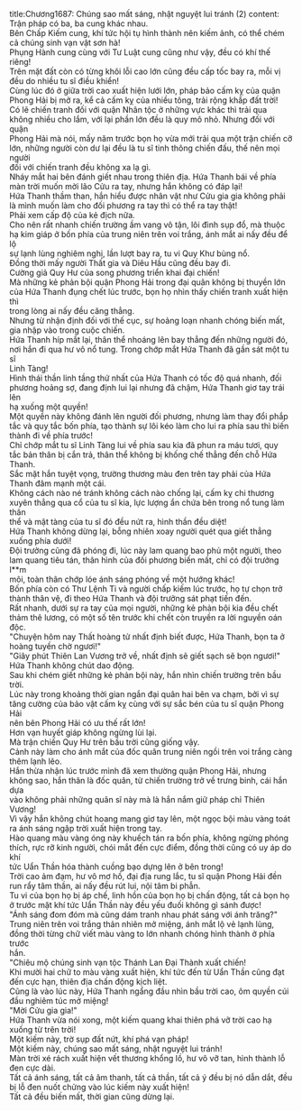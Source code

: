 title:Chương1687: Chúng sao mất sáng, nhật nguyệt lui tránh (2)
content:
Trận pháp có ba, ba cung khác nhau.<br>Bên Chấp Kiếm cung, khí tức hội tụ hình thành nên kiếm ảnh, có thể chém<br>cả chúng sinh vạn vật sơn hà!<br>Phụng Hành cung cùng với Tư Luật cung cũng như vậy, đều có khí thế<br>riêng!<br>Trên mặt đất còn có từng khôi lỗi cao lớn cũng đều cấp tốc bay ra, mỗi vị<br>đều do nhiều tu sĩ điều khiển!<br>Cùng lúc đó ở giữa trời cao xuất hiện lưới lớn, pháp bảo cấm kỵ của quận<br>Phong Hải bị mở ra, kể cả cấm kỵ của nhiều tông, trải rộng khắp đất trời!<br>Có lẽ chiến tranh đối với quận Nhân tộc ở những vực khác thì trải qua<br>không nhiều cho lắm, với lại phần lớn đều là quy mô nhỏ. Nhưng đối với quận<br>Phong Hải mà nói, mấy năm trước bọn họ vừa mới trải qua một trận chiến cỡ<br>lớn, những người còn dư lại đều là tu sĩ tinh thông chiến đấu, thế nên mọi người<br>đối với chiến tranh đều không xa lạ gì.<br>Nháy mắt hai bên đánh giết nhau trong thiên địa. Hứa Thanh bái về phía<br>màn trời muốn mời lão Cửu ra tay, nhưng hắn không có đáp lại!<br>Hứa Thanh thầm than, hắn hiểu được nhân vật như Cửu gia gia không phải<br>là mình muốn làm cho đối phương ra tay thì có thể ra tay thật!<br>Phải xem cấp độ của kẻ địch nữa.<br>Cho nên rất nhanh chiến trường ầm vang vô tận, lôi đình sụp đổ, mà thuộc<br>hạ kim giáp ở bốn phía của trung niên trên voi trắng, ánh mắt ai nấy đều để lộ<br>sự lạnh lùng nghiêm nghị, lần lượt bay ra, tu vi Quy Khư bùng nổ.<br>Đồng thời mấy người Thất gia và Diêu Hầu cũng đều bay đi.<br>Cường giả Quy Hư của song phương triển khai đại chiến!<br>Mà những kẻ phản bội quận Phong Hải trong đại quân không bị thuyền lớn<br>của Hứa Thanh đụng chết lúc trước, bọn họ nhìn thấy chiến tranh xuất hiện thì<br>trong lòng ai nấy đều căng thẳng.<br>Nhưng từ nhận định đối với thế cục, sự hoảng loạn nhanh chóng biến mất,<br>gia nhập vào trong cuộc chiến.<br>Hứa Thanh híp mắt lại, thân thể nhoáng lên bay thẳng đến những người đó,<br>nơi hắn đi qua hư vô nổ tung. Trong chớp mắt Hứa Thanh đã gần sát một tu sĩ<br>Linh Tàng!<br>Hình thái thần linh tầng thứ nhất của Hứa Thanh có tốc độ quá nhanh, đối<br>phương hoảng sợ, đang định lui lại nhưng đã chậm, Hứa Thanh giơ tay trái lên<br>hạ xuống một quyền!<br>Một quyền này không đánh lên người đối phương, nhưng làm thay đổi phắp<br>tắc và quy tắc bốn phía, tạo thành sự lôi kéo làm cho lui ra phía sau thì biến<br>thành đi về phía trước!<br>Chỉ chớp mắt tu sĩ Linh Tàng lui về phía sau kia đã phun ra máu tươi, quy<br>tắc bản thân bị cắn trả, thân thể không bị khống chế thẳng đến chỗ Hứa Thanh.<br>Sắc mặt hắn tuyệt vọng, trường thương màu đen trên tay phải của Hứa<br>Thanh đâm mạnh một cái.<br>Không cách nào né tránh không cách nào chống lại, cấm kỵ chi thương<br>xuyên thẳng qua cổ của tu sĩ kia, lực lượng ẩn chứa bên trong nổ tung làm thân<br>thể và mật tàng của tu sĩ đó đều nứt ra, hình thần đều diệt!<br>Hứa Thanh không dừng lại, bỗng nhiên xoay người quét qua giết thẳng<br>xuống phía dưới!<br>Đội trưởng cũng đã phóng đi, lúc này lam quang bao phủ một người, theo<br>lam quang tiêu tán, thân hình của đối phương biến mất, chỉ có đội trưởng l**m<br>môi, toàn thân chớp lóe ánh sáng phóng về một hướng khác!<br>Bốn phía còn có Thư Lệnh Ti và người chấp kiếm lúc trước, họ tự chọn trở<br>thành thân vệ, đi theo Hứa Thanh và đội trưởng sát phạt tiến đến.<br>Rất nhanh, dưới sự ra tay của mọi người, những kẻ phản bội kia đều chết<br>thảm thê lương, có một số tên trước khi chết còn truyền ra lời nguyền oán độc.<br>"Chuyện hôm nay Thất hoàng tử nhất định biết được, Hứa Thanh, bọn ta ở<br>hoàng tuyền chờ ngươi!"<br>"Giây phút Thiên Lan Vương trở về, nhất định sẽ giết sạch sẽ bọn ngươi!"<br>Hứa Thanh không chút dao động.<br>Sau khi chém giết những kẻ phản bội này, hắn nhìn chiến trường trên bầu<br>trời.<br>Lúc này trong khoảng thời gian ngắn đại quân hai bên va chạm, bởi vì sự<br>tăng cường của bảo vật cấm kỵ cùng với sự sắc bén của tu sĩ quận Phong Hải<br>nên bên Phong Hải có ưu thế rất lớn!<br>Hơn vạn huyết giáp không ngừng lùi lại.<br>Mà trận chiến Quy Hư trên bầu trời cũng giống vậy.<br>Cảnh này làm cho ánh mắt của đốc quân trung niên ngồi trên voi trắng càng<br>thêm lạnh lẽo.<br>Hắn thừa nhận lúc trước mình đã xem thường quận Phong Hải, nhưng<br>không sao, hắn thân là đốc quân, từ chiến trường trở về trưng binh, cái hắn dựa<br>vào không phải những quân sĩ này mà là hắn nắm giữ pháp chỉ Thiên Vương!<br>Vì vậy hắn không chút hoang mang giơ tay lên, một ngọc bội màu vàng toát<br>ra ánh sáng ngập trời xuất hiện trong tay.<br>Hào quang màu vàng óng này khuếch tán ra bốn phía, không ngừng phóng<br>thích, rực rỡ kinh người, chói mắt đến cực điểm, đồng thời cũng có uy áp do khí<br>tức Uẩn Thần hóa thành cuồng bạo dựng lên ở bên trong!<br>Trời cao ảm đạm, hư vô mơ hồ, đại địa rung lắc, tu sĩ quận Phong Hải đền<br>run rẩy tâm thần, ai nấy đều rút lui, nội tâm bi phẫn.<br>Tu vi của bọn họ bị áp chế, linh hồn của bọn họ bị chấn động, tất cả bọn họ<br>ở trước mặt khí tức Uẩn Thần này đều yếu đuối không gì sánh được!<br>"Ánh sáng đom đóm mà cũng dám tranh nhau phát sáng với ánh trăng?"<br>Trung niên trên voi trắng thản nhiên mở miệng, ánh mắt lộ vẻ lạnh lùng,<br>đồng thời từng chữ viết màu vàng to lớn nhanh chóng hình thành ở phía trước<br>hắn.<br>"Chiêu mộ chúng sinh vạn tộc Thánh Lan Đại Thành xuất chiến!<br>Khi mười hai chữ to màu vàng xuất hiện, khí tức đến từ Uẩn Thần cũng đạt<br>đến cực hạn, thiên địa chấn động kịch liệt.<br>Cũng là vào lúc này, Hứa Thanh ngẩng đầu nhìn bầu trời cao, ôm quyền cúi<br>đầu nghiêm túc mở miệng!<br>"Mời Cửu gia gia!"<br>Hứa Thanh vừa nói xong, một kiếm quang khai thiên phá vỡ trời cao hạ<br>xuống từ trên trời!<br>Một kiếm này, trờ sụp đất nứt, khí phá vạn pháp!<br>Một kiếm này, chúng sao mất sáng, nhật nguyệt lui tránh!<br>Màn trời xé rách xuất hiện vết thương khổng lồ, hư vô vỡ tan, hình thành lỗ<br>đen cực dài.<br>Tất cả ánh sáng, tất cả âm thanh, tất cả thần, tất cả ý đều bị nó dẫn dắt, đều<br>bị lỗ đen nuốt chửng vào lúc kiếm này xuất hiện!<br>Tất cả đều biến mất, thời gian cũng dừng lại.